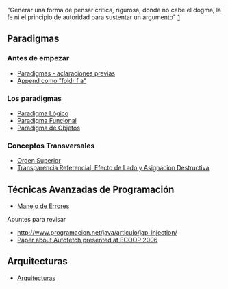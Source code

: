 "Generar una forma de pensar crítica, rigurosa, donde no cabe el dogma, la fe ni el principio de autoridad para sustentar un argumento" [1](http://www.clarin.com/diario/2008/02/25/opinion/o-01901.htm)

Paradigmas
----------

### Antes de empezar

-   [Paradigmas - aclaraciones previas](paradigmas---aclaraciones-previas.html)
-   [Append como "foldr f a"](Append_como_"foldr_f_a" "wikilink")

### Los paradigmas

-   [Paradigma Lógico](paradigma-logico.html)
-   [Paradigma Funcional](paradigma-funcional.html)
-   [Paradigma de Objetos](paradigma-de-objetos.html)

### Conceptos Transversales

-   [Orden Superior](orden-superior.html)
-   [Transparencia Referencial, Efecto de Lado y Asignación Destructiva](transparencia-referencial--efecto-de-lado-y-asignacion-destructiva.html)

Técnicas Avanzadas de Programación
----------------------------------

-   [Manejo de Errores](manejo-de-errores.html)

Apuntes para revisar

-   <http://www.programacion.net/java/articulo/jap_injection/>
-   [Paper about Autofetch presented at ECOOP 2006](http://www.cs.utexas.edu/~aibrahim/publications/autofetch.pdf)

Arquitecturas
-------------

-   [Arquitecturas](arquitecturas.html)

